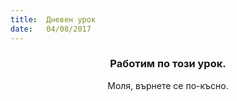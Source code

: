 ```yaml
---
title:  Дневен урок
date:   04/08/2017
---
```


### <center>Работим по този урок.</center>
<center>Моля, върнете се по-късно.</center>
